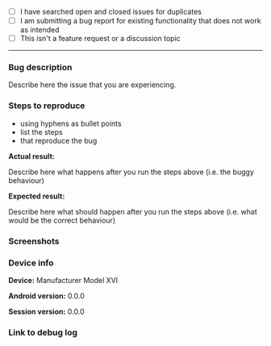 <!-- This is a bug report template. By following the instructions below and filling out the sections with your information, you will help the developers get all the necessary data to fix your issue.
You can also preview your report before submitting it. You may remove sections that aren't relevant to your particular case.

Before we begin, please note that this tracker is only for issues. It is not for questions, comments, or feature requests.


If you are looking for support, please file an issue or:
or email team@loki.network

Let's begin with a checklist: Replace the empty checkboxes [ ] below with checked ones [x] accordingly. -->

- [ ] I have searched open and closed issues for duplicates
- [ ] I am submitting a bug report for existing functionality that does not work as intended
- [ ] This isn't a feature request or a discussion topic

----------------------------------------

### Bug description
Describe here the issue that you are experiencing.

### Steps to reproduce
- using hyphens as bullet points
- list the steps
- that reproduce the bug

**Actual result:**

Describe here what happens after you run the steps above (i.e. the buggy behaviour)

**Expected result:**

Describe here what should happen after you run the steps above (i.e. what would be the correct behaviour)

### Screenshots
<!-- you can drag and drop images below -->


### Device info
<!-- replace the examples with your info -->

**Device:** Manufacturer Model XVI

**Android version:** 0.0.0

**Session version:** 0.0.0

### Link to debug log
